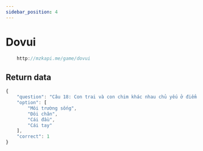 ```yaml
---
sidebar_position: 4
---
```


# Dovui

```jsx title="API Endpoint:"
    http://mzkapi.me/game/dovui
```

## Return data

```jsx title="http://mzkapi.me/game/dovui"
{
    "question": "Câu 18: Con trai và con chim khác nhau chủ yếu ở điểm nào",
    "option": [
        "Môi trường sống",
        "Đôi chân",
        "Cái đầu",
        "Cái tay"
    ],
    "correct": 1
}
```